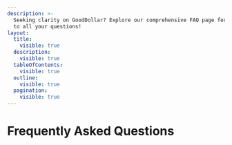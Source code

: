 ```yaml
---
description: >-
  Seeking clarity on GoodDollar? Explore our comprehensive FAQ page for answers
  to all your questions!
layout:
  title:
    visible: true
  description:
    visible: true
  tableOfContents:
    visible: true
  outline:
    visible: true
  pagination:
    visible: true
---
```


# Frequently Asked Questions

